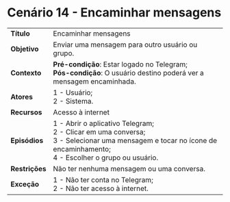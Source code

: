 # Cenário 14 - Encaminhar mensagens

|                |                                                                                                                                                                             |
| -------------- | :-------------------------------------------------------------------------------------------------------------------------------------------------------------------------- |
| **Título**     | Encaminhar mensagens                                                                                                                                                        |
| **Objetivo**   | Enviar uma mensagem para outro usuário ou grupo.                                                                                                                            |
| **Contexto**   | **Pré-condição**: Estar logado no Telegram;<br>**Pós-condição**: O usuário destino poderá ver a mensagem encaminhada.                                                       |
| **Atores**     | 1 - Usuário;<br> 2 - Sistema.                                                                                                                                               |
| **Recursos**   | Acesso à internet <br>                                                                                                                                                      |
| **Episódios**  | 1 - Abrir o aplicativo Telegram; <br> 2 - Clicar em uma conversa; <br>3 - Selecionar uma mensagem e tocar no ícone de encaminhamento; <br> 4 - Escolher o grupo ou usuário. |
| **Restrições** | Não ter nenhuma mensagem ou uma conversa.                                                                                                                                   |
| **Exceção**    | 1 - Não ter conta no Telegram;<br> 2 - Não ter acesso à internet.                                                                                                           |
